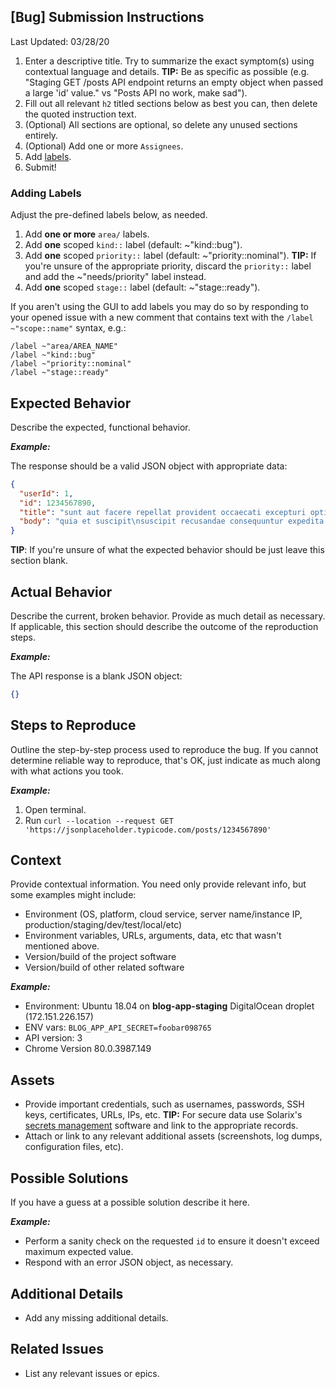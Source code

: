 >>>
## [Bug] Submission Instructions

Last Updated: 03/28/20

1. Enter a descriptive title.  Try to summarize the exact symptom(s) using contextual language and details.  **TIP:** Be as specific as possible (e.g. "Staging GET /posts API endpoint returns an empty object when passed a large 'id' value." vs "Posts API no work, make sad").
2. Fill out all relevant `h2` titled sections below as best you can, then delete the quoted instruction text.
3. (Optional) All sections are optional, so delete any unused sections entirely.
4. (Optional) Add one or more `Assignees`.
5. Add [labels](#adding-labels).
6. Submit!

### Adding Labels

Adjust the pre-defined labels below, as needed.

1. Add **one or more** `area/` labels.
2. Add **one** scoped `kind::` label (default: ~"kind::bug").
3. Add **one** scoped `priority::` label (default: ~"priority::nominal").  **TIP:** If you're unsure of the appropriate priority, discard the `priority::` label and add the ~"needs/priority" label instead.
4. Add **one** scoped `stage::` label (default: ~"stage::ready").

If you aren't using the GUI to add labels you may do so by responding to your opened issue with a new comment that contains text with the `/label ~"scope::name"` syntax, e.g.:

```
/label ~"area/AREA_NAME"
/label ~"kind::bug"
/label ~"priority::nominal"
/label ~"stage::ready"
```
>>>

## Expected Behavior

>>>
Describe the expected, functional behavior. 

_**Example:**_

The response should be a valid JSON object with appropriate data:

```json
{
  "userId": 1,
  "id": 1234567890,
  "title": "sunt aut facere repellat provident occaecati excepturi optio reprehenderit",
  "body": "quia et suscipit\nsuscipit recusandae consequuntur expedita et cum\nreprehenderit molestiae ut ut quas totam\nnostrum rerum est autem sunt rem eveniet architecto"
}
```

**TIP**: If you're unsure of what the expected behavior should be just leave this section blank.
>>>

## Actual Behavior

>>>
Describe the current, broken behavior.  Provide as much detail as necessary.  If applicable, this section should describe the outcome of the reproduction steps.

_**Example:**_

The API response is a blank JSON object:

```json
{}
```
>>>

## Steps to Reproduce

>>>
Outline the step-by-step process used to reproduce the bug.  If you cannot determine reliable way to reproduce, that's OK, just indicate as much along with what actions you took.

_**Example:**_

1. Open terminal.
2. Run `curl --location --request GET 'https://jsonplaceholder.typicode.com/posts/1234567890'` 
>>>

## Context

>>>
Provide contextual information.  You need only provide relevant info, but some examples might include:

- Environment (OS, platform, cloud service, server name/instance IP, production/staging/dev/test/local/etc)
- Environment variables, URLs, arguments, data, etc that wasn't mentioned above.
- Version/build of the project software
- Version/build of other related software

_**Example:**_

- Environment: Ubuntu 18.04 on **blog-app-staging** DigitalOcean droplet (172.151.226.157)
- ENV vars: `BLOG_APP_API_SECRET=foobar098765`
- API version: 3
- Chrome Version 80.0.3987.149
>>>

## Assets

>>>
- Provide important credentials, such as usernames, passwords, SSH keys, certificates, URLs, IPs, etc.  **TIP:** For secure data use Solarix's [secrets management](https://docs.solarix.tools/software/secrets/) software and link to the appropriate records.
- Attach or link to any relevant additional assets (screenshots, log dumps, configuration files, etc).
>>>

## Possible Solutions

>>>
If you have a guess at a possible solution describe it here.

_**Example:**_

- Perform a sanity check on the requested `id` to ensure it doesn't exceed maximum expected value.
- Respond with an error JSON object, as necessary.
>>>

## Additional Details

>>>
- Add any missing additional details.
>>>

## Related Issues

>>>
- List any relevant issues or epics.
>>>